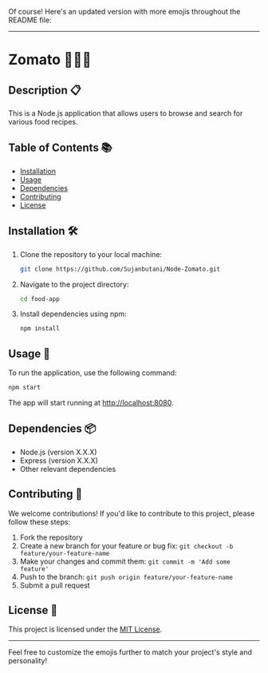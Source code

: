 Of course! Here's an updated version with more emojis throughout the README file:

---

# Zomato  🍔🍕🍝

## Description 📋
This is a Node.js application that allows users to browse and search for various food recipes.

## Table of Contents 📚
- [Installation](#installation)
- [Usage](#usage)
- [Dependencies](#dependencies)
- [Contributing](#contributing)
- [License](#license)

## Installation 🛠️
1. Clone the repository to your local machine:
    ```bash
    git clone https://github.com/Sujanbutani/Node-Zomato.git
    ```
2. Navigate to the project directory:
    ```bash
    cd food-app
    ```
3. Install dependencies using npm:
    ```bash
    npm install
    ```

## Usage 🚀
To run the application, use the following command:
```bash
npm start
```
The app will start running at [http://localhost:8080](http://localhost:8080).

## Dependencies 📦
- Node.js (version X.X.X) 
- Express (version X.X.X) 
- Other relevant dependencies

## Contributing 🤝
We welcome contributions! If you'd like to contribute to this project, please follow these steps:
1. Fork the repository
2. Create a new branch for your feature or bug fix: `git checkout -b feature/your-feature-name`
3. Make your changes and commit them: `git commit -m 'Add some feature'`
4. Push to the branch: `git push origin feature/your-feature-name`
5. Submit a pull request

## License 📄
This project is licensed under the [MIT License](LICENSE).

---

Feel free to customize the emojis further to match your project's style and personality!
